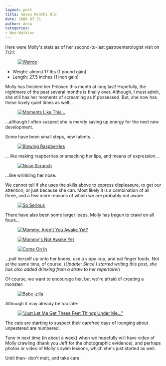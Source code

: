 ```yaml
---
layout: post
title: Seven Months Old
date: 2006-07-31
author: Anna
categories:
- Wee-Watkins
---
```


Here were Molly's stats as of her second-to-last gastroenterologist visit on 7/21:

<figure><a href="http://www.flickr.com/photo.gne?id=200944282"><img class="photo" src="http://static.flickr.com/76/200944282_b4752deede.jpg" alt="Weirdo" border="0"></a> </figure>

* Weight: almost 17 lbs (1 pound gain)
* Length: 27.5 inches (1 inch gain)

Molly has finished her Prilosec this month at long last! Hopefully, the nightmare of the past several months is finally over. Although, I must admit, she still has her moments of screaming as if possessed. But, she now has these lovely quiet times as well...

<figure><a href="http://www.flickr.com/photo.gne?id=198530035"><img class="photo" src="http://static.flickr.com/74/198530035_c9bd9d7497.jpg" alt="Moments Like This..." border="0"></a> </figure>

...although I often suspect she is merely saving up energy for the next new development.

Some have been small steps, new talents...

<figure><a href="http://www.flickr.com/photo.gne?id=198546980"><img class="photo" src="http://static.flickr.com/68/198546980_92c8dba199.jpg" alt="Blowing Raspberries" border="0"></a> </figure>

... like making raspberries or smacking her lips, and means of expression...

<figure><a href="http://www.flickr.com/photo.gne?id=198531788"><img class="photo" src="http://static.flickr.com/66/198531788_9709c1c93e.jpg" alt="Nose Scrunch" border="0"></a> </figure>

...like wrinkling her nose.

We cannot tell if she uses the skills above to express displeasure, to get our attention, or just because she can. Most likely it is a combination of all three, and a few more reasons of which we are probably not aware.

<figure><a href="http://www.flickr.com/photo.gne?id=198547671"><img class="photo" src="http://static.flickr.com/74/198547671_649cf57cdc.jpg" alt="So Serious" border="0"></a> </figure>

There have also been some larger leaps. Molly has begun to crawl on all fours...

<figure><a href="http://www.flickr.com/photo.gne?id=200944418"><img class="photo" src="http://static.flickr.com/76/200944418_f9cc8306be.jpg" alt="Mommy, Aren't You Awake Yet?" border="0"></a> </figure>

<figure><a href="http://www.flickr.com/photo.gne?id=200944452"><img class="photo" src="http://static.flickr.com/76/200944452_67f5197a4a.jpg" alt="Mommy's Not Awake Yet" border="0"></a> </figure>

<figure><a href="http://www.flickr.com/photo.gne?id=200944468"><img class="photo" src="http://static.flickr.com/64/200944468_75dae2e16e.jpg" alt="Come On In" border="0"></a> </figure>

...pull herself up onto her knees, use a sippy cup, and eat finger foods. Not at the same time, of course. (<i>Update: Since I started writing this post, she has also added drinking from a straw to her repertoire!</i>)

Of course, we want to encourage her, but we're afraid of creating a monster:

<figure><a href="http://www.flickr.com/photo.gne?id=200944218"><img class="photo" src="http://static.flickr.com/60/200944218_940d563e4a.jpg" alt="Babe-zilla" border="0"></a> </figure>

Although it may already be too late:

<figure><a href="http://www.flickr.com/photo.gne?id=200944162"><img class="photo" src="http://static.flickr.com/71/200944162_7b5b7fb506.jpg" alt="&quot;Just Let Me Get These Feet Things Under Me...&quot;" border="0"></a> </figure>

The cats are starting to suspect their carefree days of lounging about unpestered are numbered.

Tune in next time (in about a week) when we hopefully will have video of Molly crawling (thank you Jeff for the photographic evidence), and perhaps photos or video of Molly's swim lessons, which she's just started as well.

Until then- don't melt, and take care.
